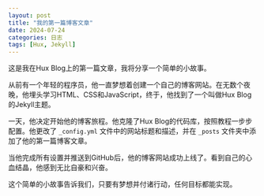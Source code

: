 ```yaml
---
layout: post
title: "我的第一篇博客文章"
date: 2024-07-24
categories: 日志
tags: [Hux, Jekyll]
---
```


这是我在Hux Blog上的第一篇文章，我将分享一个简单的小故事。

从前有一个年轻的程序员，他一直梦想着创建一个自己的博客网站。在无数个夜晚，他埋头学习HTML、CSS和JavaScript，终于，他找到了一个叫做Hux Blog的Jekyll主题。

一天，他决定开始他的博客旅程。他克隆了Hux Blog的代码库，按照教程一步步配置。他更改了 `_config.yml` 文件中的网站标题和描述，并在 `_posts` 文件夹中添加了他的第一篇博客文章。

当他完成所有设置并推送到GitHub后，他的博客网站成功上线了。看到自己的心血结晶，他感到无比自豪和兴奋。

这个简单的小故事告诉我们，只要有梦想并付诸行动，任何目标都能实现。
